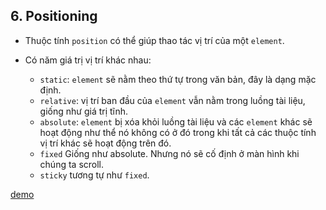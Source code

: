 ## 6. Positioning

- Thuộc tính `position` có thể giúp thao tác vị trí của một `element`.

- Có năm giá trị vị trí khác nhau:

  - `static`: `element` sẽ nằm theo thứ tự trong văn bản, đây là dạng mặc định.
  - `relative`: vị trí ban đầu của `element` vẫn nằm trong luồng tài liệu, giống như giá trị tĩnh.
  - `absolute`: `element` bị xóa khỏi luồng tài liệu và các `element` khác sẽ hoạt động như thể nó không có ở đó trong khi tất cả các thuộc tính vị trí khác sẽ hoạt động trên đó.
  - `fixed` Giống như absolute. Nhưng nó sẽ cố định ở màn hình khi chúng ta scroll.
  - `sticky` tương tự như `fixed`.

[demo](https://codepen.io/cuong021099/pen/JjWRLwX)
